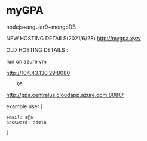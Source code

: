 # myGPA
nodejs+angular9+mongoDB


NEW HOSTING DETAILS(2021/6/28)
 http://mygpa.xyz/





OLD HOSTING DETAILS :

run on azure vm

http://104.43.130.29:8080 
 
        OR
        
http://gpa.centralus.cloudapp.azure.com:8080/

example user [

    email: a@a
    password: admin
    
    ]
